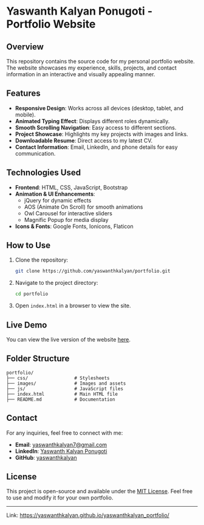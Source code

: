 # Yaswanth Kalyan Ponugoti - Portfolio Website

## Overview
This repository contains the source code for my personal portfolio website. The website showcases my experience, skills, projects, and contact information in an interactive and visually appealing manner.

## Features
- **Responsive Design**: Works across all devices (desktop, tablet, and mobile).
- **Animated Typing Effect**: Displays different roles dynamically.
- **Smooth Scrolling Navigation**: Easy access to different sections.
- **Project Showcase**: Highlights my key projects with images and links.
- **Downloadable Resume**: Direct access to my latest CV.
- **Contact Information**: Email, LinkedIn, and phone details for easy communication.

## Technologies Used
- **Frontend**: HTML, CSS, JavaScript, Bootstrap
- **Animation & UI Enhancements**:
  - jQuery for dynamic effects
  - AOS (Animate On Scroll) for smooth animations
  - Owl Carousel for interactive sliders
  - Magnific Popup for media display
- **Icons & Fonts**: Google Fonts, Ionicons, Flaticon

## How to Use
1. Clone the repository:
   ```sh
   git clone https://github.com/yaswanthkalyan/portfolio.git
   ```
2. Navigate to the project directory:
   ```sh
   cd portfolio
   ```
3. Open `index.html` in a browser to view the site.

## Live Demo
You can view the live version of the website [here](https://yaswanthkalyan.github.io/).

## Folder Structure
```
portfolio/
├── css/                 # Stylesheets
├── images/              # Images and assets
├── js/                  # JavaScript files
├── index.html           # Main HTML file
├── README.md            # Documentation
```

## Contact
For any inquiries, feel free to connect with me:
- **Email**: yaswanthkalyan7@gmail.com
- **LinkedIn**: [Yaswanth Kalyan Ponugoti](https://www.linkedin.com/in/yaswanth-kalyan-ponugoti-60439216a/)
- **GitHub**: [yaswanthkalyan](https://github.com/yaswanthkalyan)

## License
This project is open-source and available under the [MIT License](LICENSE). Feel free to use and modify it for your own portfolio.

---

Link: https://yaswanthkalyan.github.io/yaswanthkalyan_portfolio/

